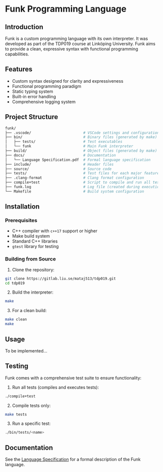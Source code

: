 # Funk Programming Language

## Introduction

Funk is a custom programming language with its own interpreter. It was developed as part of the TDP019 course at Linköping University. Funk aims to provide a clean, expressive syntax with functional programming capabilities.

## Features
 -  Custom syntax designed for clarity and expressiveness
 -  Functional programming paradigm
 -  Static typing system
 -  Built-in error handling
 -  Comprehensive logging system

## Project Structure

```zsh
funk/
├── .vscode/                        # VSCode settings and configurations
├── bin/                            # Binary files (generated by make)
│   ├── tests/                      # Test executables
│   └── funk                        # Main Funk interpreter
├── build/                          # Object files (generated by make)
├── docs/                           # Documentation
│   └── Language Specification.pdf  # Formal language specification
├── include/                        # Header files
├── source/                         # Source code
├── tests/                          # Test files for each major feature
├── .clang-format                   # Clang format configuration
├── compile+test                    # Script to compile and run all tests
├── funk.log                        # Log file (created during execution)
└── Makefile                        # Build system configuration
```

## Installation

### Prerequisites
 - C++ compiler with `c++17` support or higher
 - Make build system
 - Standard C++ libraries
 - `gtest` library for testing

### Building from Source

1. Clone the repository:

```zsh
git clone https://gitlab.liu.se/mataj513/tdp019.git
cd tdp019
```

2. Build the interpreter:
```zsh
make
```

3. For a clean build:
```zsh
make clean
make
```

## Usage

To be implemented...

## Testing

Funk comes with a comprehensive test suite to ensure functionality:

1. Run all tests (compiles and executes tests):
```zsh
./compile+test
```

2. Compile tests only:
```zsh
make tests
```

3. Run a specific test:
```zsh
./bin/tests/<name>
```

## Documentation

See the [Language Specification](docs/Language%20Specification.pdf) for a formal description of the Funk language.
